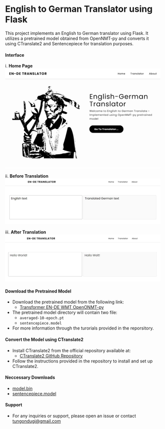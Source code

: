 # English to German Translator using Flask

This project implements an English to German translator using Flask. It utilizes a pretrained model obtained from OpenNMT-py and converts it using CTranslate2 and Sentencepiece for translation purposes.

#### Interface

 i. **Home Page**
 ![Home Page](/img/01.jpg)

 ii. **Before Translation**
 ![Before Translation](/img/02.jpg)

 iii. **After Translation**
 ![After Translation](/img/03.jpg)

#### Download the Pretrained Model

- Download the pretrained model from the following link:
  - [Transformer EN-DE WMT OpenONMT-py](https://s3.amazonaws.com/opennmt-models/transformer-ende-wmt-pyOnmt.tar.gz)
 - The pretrained model directory will contain two file:
    - `averaged-10-epoch.pt`
    - `sentencepiece.model`
 - For more information through the turorials provided in the reporsitory.

#### Convert the Model using CTranslate2

- Install CTranslate2 from the official repository available at:
  - [CTranslate2 GitHub Repository](https://github.com/OpenNMT/CTranslate2)
- Follow the instructions provided in the repository to install and set up CTranslate2.

#### Neccessary Downloads 
 - [model.bin](https://drive.google.com/file/d/1Dczq_rfDeV9zLCqbAPq5BOBYoCwkdXR9/view?usp=sharing)
 - [sentencepiece.model](https://drive.google.com/file/d/1A15HZoYZRIzPZJ_ONls1Z-A9-0PUN4mN/view?usp=sharing)
#### Support
 - For any inquiries or support, please open an issue or contact [tungondugi@gmail.com](gmail.com)